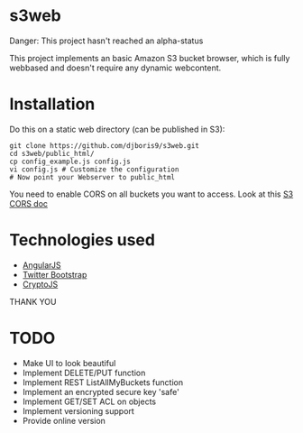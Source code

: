 s3web
=====
Danger: This project hasn't reached an alpha-status

This project implements an basic Amazon S3 bucket browser, which is fully webbased and doesn't require any dynamic webcontent.

Installation
====
Do this on a static web directory (can be published in S3):

    git clone https://github.com/djboris9/s3web.git
    cd s3web/public_html/
    cp config_example.js config.js
    vi config.js # Customize the configuration
    # Now point your Webserver to public_html

You need to enable CORS on all buckets you want to access. Look at this [S3 CORS doc](http://docs.aws.amazon.com/AmazonS3/latest/dev/cors.html)

Technologies used
====
* [AngularJS](http://angularjs.org/)
* [Twitter Bootstrap](http://getbootstrap.com)
* [CryptoJS](to-js.googlecode.com/)

THANK YOU

TODO
====
* Make UI to look beautiful
* Implement DELETE/PUT function
* Implement REST ListAllMyBuckets function
* Implement an encrypted secure key 'safe'
* Implement GET/SET ACL on objects
* Implement versioning support
* Provide online version
